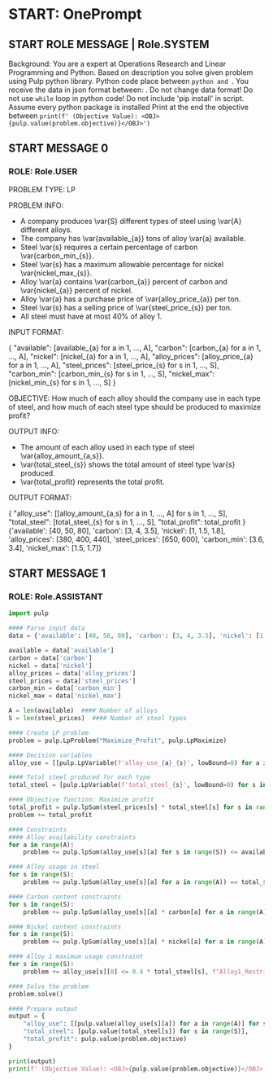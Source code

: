 # START: OnePrompt 
## START ROLE MESSAGE | Role.SYSTEM 
Background: You are a expert at Operations Research and Linear Programming and Python. Based on description you solve given problem using Pulp python library. Python code place between ```python and ```. You receive the data in json format between: <DATA></DATA>. Do not change data format! Do not use `while` loop in python code! Do not include 'pip install' in script. Assume every python package is installed Print at the end the objective between <OBJ></OBJ> `print(f' (Objective Value): <OBJ>{pulp.value(problem.objective)}</OBJ>')`  
## START MESSAGE 0 
### ROLE: Role.USER
<DESCRIPTION>
PROBLEM TYPE: LP

PROBLEM INFO:

- A company produces \var{S} different types of steel using \var{A} different alloys.
- The company has \var{available_{a}} tons of alloy \var{a} available.
- Steel \var{s} requires a certain percentage of carbon \var{carbon_min_{s}}.
- Steel \var{s} has a maximum allowable percentage for nickel \var{nickel_max_{s}}.
- Alloy \var{a} contains \var{carbon_{a}} percent of carbon and \var{nickel_{a}} percent of nickel.
- Alloy \var{a} has a purchase price of \var{alloy_price_{a}} per ton.
- Steel \var{s} has a selling price of \var{steel_price_{s}} per ton.
- All steel must have at most 40% of alloy 1.

INPUT FORMAT: 

{
"available": [available_{a} for a in 1, ..., A],
"carbon": [carbon_{a} for a in 1, ..., A],
"nickel": [nickel_{a} for a in 1, ..., A],
"alloy_prices": [alloy_price_{a} for a in 1, ..., A],
"steel_prices": [steel_price_{s} for s in 1, ..., S],
"carbon_min": [carbon_min_{s} for s in 1, ..., S],
"nickel_max": [nickel_min_{s} for s in 1, ..., S]
}

OBJECTIVE: How much of each alloy should the company use in each type of steel, and how much of each steel type should be produced to maximize profit?

OUTPUT INFO:

- The amount of each alloy used in each type of steel \var{alloy_amount_{a,s}}.
- \var{total_steel_{s}} shows the total amount of steel type \var{s} produced.
- \var{total_profit} represents the total profit.

OUTPUT FORMAT:

{
    "alloy_use": [[alloy_amount_{a,s} for a in 1, ..., A] for s in 1, ..., S],
    "total_steel": [total_steel_{s} for s in 1, ..., S],
    "total_profit": total_profit
}
</DESCRIPTION>
<DATA>
{'available': [40, 50, 80], 'carbon': [3, 4, 3.5], 'nickel': [1, 1.5, 1.8], 'alloy_prices': [380, 400, 440], 'steel_prices': [650, 600], 'carbon_min': [3.6, 3.4], 'nickel_max': [1.5, 1.7]}</DATA>


## START MESSAGE 1 
### ROLE: Role.ASSISTANT
```python
import pulp

#### Parse input data
data = {'available': [40, 50, 80], 'carbon': [3, 4, 3.5], 'nickel': [1, 1.5, 1.8], 'alloy_prices': [380, 400, 440], 'steel_prices': [650, 600], 'carbon_min': [3.6, 3.4], 'nickel_max': [1.5, 1.7]}

available = data['available']
carbon = data['carbon']
nickel = data['nickel']
alloy_prices = data['alloy_prices']
steel_prices = data['steel_prices']
carbon_min = data['carbon_min']
nickel_max = data['nickel_max']

A = len(available)  #### Number of alloys
S = len(steel_prices)  #### Number of steel types

#### Create LP problem
problem = pulp.LpProblem("Maximize_Profit", pulp.LpMaximize)

#### Decision variables
alloy_use = [[pulp.LpVariable(f'alloy_use_{a}_{s}', lowBound=0) for a in range(A)] for s in range(S)]

#### Total steel produced for each type
total_steel = [pulp.LpVariable(f'total_steel_{s}', lowBound=0) for s in range(S)]

#### Objective function: Maximize profit
total_profit = pulp.lpSum(steel_prices[s] * total_steel[s] for s in range(S)) - pulp.lpSum(alloy_prices[a] * alloy_use[s][a] for s in range(S) for a in range(A))
problem += total_profit

#### Constraints
#### Alloy availability constraints
for a in range(A):
    problem += pulp.lpSum(alloy_use[s][a] for s in range(S)) <= available[a], f"Alloy_Availability_{a}"

#### Alloy usage in steel
for s in range(S):
    problem += pulp.lpSum(alloy_use[s][a] for a in range(A)) == total_steel[s], f"Steel_Production_{s}"

#### Carbon content constraints
for s in range(S):
    problem += pulp.lpSum(alloy_use[s][a] * carbon[a] for a in range(A)) >= carbon_min[s] * total_steel[s], f"Carbon_Content_{s}"

#### Nickel content constraints
for s in range(S):
    problem += pulp.lpSum(alloy_use[s][a] * nickel[a] for a in range(A)) <= nickel_max[s] * total_steel[s], f"Nickel_Content_{s}"

#### Alloy 1 maximum usage constraint
for s in range(S):
    problem += alloy_use[s][0] <= 0.4 * total_steel[s], f"Alloy1_Restriction_{s}"

#### Solve the problem
problem.solve()

#### Prepare output
output = {
    "alloy_use": [[pulp.value(alloy_use[s][a]) for a in range(A)] for s in range(S)],
    "total_steel": [pulp.value(total_steel[s]) for s in range(S)],
    "total_profit": pulp.value(problem.objective)
}

print(output)
print(f' (Objective Value): <OBJ>{pulp.value(problem.objective)}</OBJ>')
```

